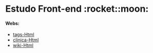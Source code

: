 <h1> Estudo Front-end :rocket::moon: </h1>

<h4>Webs:</h4>
<ul>
  <li><a href="https://tag-html.vercel.app/" target="_blank">tags-Html</a></li>
  <li><a href="https://clinica-html.vercel.app/" target="_blank">clinica-Html</a></li>
  <li><a href="https://wiki-html.vercel.app/" target="_blank">wiki-Html</a></li>
</ul>
